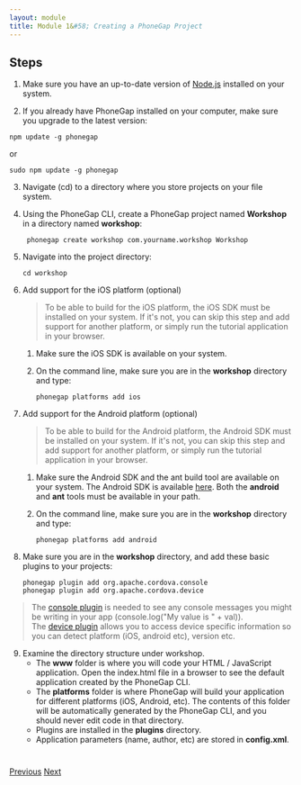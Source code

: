 ```yaml
---
layout: module
title: Module 1&#58; Creating a PhoneGap Project
---
```

## Steps

1. Make sure you have an up-to-date version of [Node.js](http://nodejs.org/) installed on your system.

2. If you already have PhoneGap installed on your computer, make sure you upgrade to the latest version:

  ````
  npm update -g phonegap
  ````

  or

  ````
  sudo npm update -g phonegap
  ````

3. Navigate (cd) to a directory where you store projects on your file system.

4. Using the PhoneGap CLI, create a PhoneGap project named **Workshop** in a directory named **workshop**:

    ```
     phonegap create workshop com.yourname.workshop Workshop
    ```

5. Navigate into the project directory:

    ```
    cd workshop
    ```

6. Add support for the iOS platform (optional)

    > To be able to build for the iOS platform, the iOS SDK must be installed on your system. If it's not, 
    you can skip this step and add support for another platform, or simply run the tutorial application in your 
    browser.
    1. Make sure the iOS SDK is available on your system.
    2. On the command line, make sure you are in the **workshop** directory and type: 
                                    
                                
        ```
        phonegap platforms add ios
        ```
        
7. Add support for the Android platform (optional)

    > To be able to build for the Android platform, the Android SDK must be installed on your system. If it's not, 
    you can skip this step and add support for another platform, or simply run the tutorial application in your browser.
    1. Make sure the Android SDK and the ant build tool are available on your system. The Android SDK is available 
    [here](http://developer.android.com/sdk). Both the **android** and **ant** tools must be available in your path.
    2. On the command line, make sure you are in the **workshop** directory and type:

        ```
        phonegap platforms add android
        ```

8. Make sure you are in the **workshop** directory, and add these basic plugins to your projects:

      ```
      phonegap plugin add org.apache.cordova.console
      phonegap plugin add org.apache.cordova.device
    
      ```
  
> The [console plugin](https://github.com/apache/cordova-plugin-console) is needed to see any console messages you might be writing in your app (console.log("My value is " + val)).  
The [device plugin](https://github.com/apache/cordova-plugin-device) allows you to access device specific information so you can detect platform (iOS, android etc), version etc. 
  
9. Examine the directory structure under workshop.
    - The **www** folder is where you will code your HTML / JavaScript application. Open the index.html file in a 
    browser to see the default application created by the PhoneGap CLI.
    - The **platforms** folder is where PhoneGap will build your application for different platforms (iOS, Android, 
    etc). The contents of this folder will be automatically generated by the PhoneGap CLI, 
    and you should never edit code in that directory.
    - Plugins are installed in the **plugins** directory.
    - Application parameters (name, author, etc) are stored in **config.xml**. 


<div class="row" style="margin-top:40px;">
<div class="col-sm-12">
<a href="index.html" class="btn btn-default"><i class="glyphicon glyphicon-chevron-left"></i> Previous</a>
<a href="build-project.html" class="btn btn-default pull-right">Next <i class="glyphicon
glyphicon-chevron-right"></i></a>
</div>
</div>

